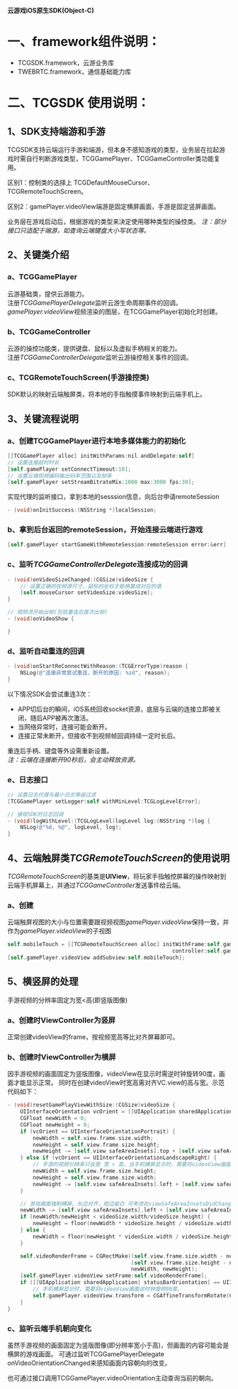 **云游戏iOS原生SDK(Object-C)**
# 一、framework组件说明：
- TCGSDK.framework，云游业务库
- TWEBRTC.framework，通信基础能力库<br>

# 二、TCGSDK 使用说明：
## 1、SDK支持端游和手游
TCGSDK支持云端运行手游和端游，但本身不感知游戏的类型，业务层在拉起游戏时需自行判断游戏类型，TCGGamePlayer、TCGGameController类功能复用。

区别1：控制类的选择上 TCGDefaultMouseCursor、TCGRemoteTouchScreen。

区别2：gamePlayer.videoView端游是固定横屏画面，手游是固定竖屏画面。

业务层在游戏启动后，根据游戏的类型来决定使用哪种类型的操控类。
*注：部分接口只适配于端游，如查询云端键盘大小写状态等。*

## 2、关键类介绍
### a、TCGGamePlayer
云游基础类，提供云游能力。<br>
注册*TCGGamePlayerDelegate*监听云游生命周期事件的回调。<br>
*gamePlayer.videoView*视频渲染的图层，在TCGGamePlayer初始化时创建。
### b、TCGGameController
云游的操控功能类，提供键盘、鼠标以及虚拟手柄相关的能力。<br>
注册*TCGGameControllerDelegate*监听云游操控相关事件的回调。
### c、TCGRemoteTouchScreen(手游操控类)
SDK默认的映射云端触屏类，将本地的手指触摸事件映射到云端手机上。<br>


## 3、关键流程说明
### a、创建TCGGamePlayer进行本地多媒体能力的初始化
```objectivec
[[TCGGamePlayer alloc] initWithParams:nil andDelegate:self]
// 设置连接超时时长
[self.gamePlayer setConnectTimeout:10]; 
// 设置云端视频编码输出码率范围以及帧率
[self.gamePlayer setStreamBitrateMix:1000 max:3000 fps:30]; 
```
实现代理的监听接口，拿到本地的sesssion信息，向后台申请remoteSession
```objectivec
- (void)onInitSuccess:(NSString *)localSession;
```

### b、拿到后台返回的remoteSession，开始连接云端进行游戏
```objectivec
[self.gamePlayer startGameWithRemoteSession:remoteSession error:&err]
```

### c、监听*TCGGameControllerDelegate*连接成功的回调
```objectivec
- (void)onVideoSizeChanged:(CGSize)videoSize {
    // 设置正确的视频源尺寸，鼠标的坐标才能换算成对应的值
    [self.mouseCursor setVideoSize:videoSize];
}

// 视频流开始出帧(包括重连后首次出帧)
- (void)onVideoShow {

}
```

### d、监听自动重连的回调
```objectivec
- (void)onStartReConnectWithReason:(TCGErrorType)reason {
    NSLog(@"连接异常尝试重连，断开的原因: %zd", reason);
}
```
以下情况SDK会尝试重连3次：
- APP切后台的瞬间，iOS系统回收socket资源，底层与云端的连接立即被关闭，随后APP被再次激活。
- 当网络异常时，连接可能会断开。
- 连接正常未断开，但接收不到视频帧回调持续一定时长后。

重连后手柄、键盘等外设需重新设置。<br>
*注：云端在连接断开90秒后，会主动释放资源。*


### e、日志接口
```objectivec
// 设置日志代理与最小日志等级过滤
[TCGGamePlayer setLogger:self withMinLevel:TCGLogLevelError];

// 接收SDK的日志回调
- (void)logWithLevel:(TCGLogLevel)logLevel log:(NSString *)log {
    NSLog(@"%d, %@", logLevel, log);
}
```

## 4、云端触屏类*TCGRemoteTouchScreen*的使用说明
*TCGRemoteTouchScreen*的基类是**UIView**，将玩家手指触控屏幕的操作映射到云端手机屏幕上，并通过*TCGGameController*发送事件给云端。

### a、创建
云端触屏视图的大小与位置需要跟视频视图*gamePlayer.videoView*保持一致，并作为*gamePlayer.videoView*的子视图
```objectivec
self.mobileTouch = [[TCGRemoteTouchScreen alloc] initWithFrame:self.gamePlayer.videoView.bounds
                                                    controller:self.gameController];
[self.gamePlayer.videoView addSubview:self.mobileTouch];
```

## 5、横竖屏的处理
手游视频的分辨率固定为宽<高(即竖版图像)

### a、创建时ViewController为竖屏
正常创建videoView的frame，按视频宽高等比对齐屏幕即可。

### b、创建时ViewController为横屏
因手游视频的画面固定为竖版图像，videoView在显示时需逆时钟旋转90度，画面才能显示正常。 同时在创建videoView时宽高需对齐VC.view的高与宽。示范代码如下：
```objectivec
- (void)resetGamePlayViewWithSize:(CGSize)videoSize {
    UIInterfaceOrientation vcOrient = [[UIApplication sharedApplication] statusBarOrientation];
    CGFloat newWidth = 0;
    CGFloat newHeight = 0;
    if (vcOrient == UIInterfaceOrientationPortrait) {
        newWidth = self.view.frame.size.width;
        newHeight = self.view.frame.size.height;
        newHeight -= [self.view safeAreaInsets].top + [self.view safeAreaInsets].bottom;
    } else if (vcOrient == UIInterfaceOrientationLandscapeRight) {
        // 手游的视频分辨率只会是 宽 < 高，当手机横屏显示时，需要将videoView画面逆时钟旋转90度。
        newWidth = self.view.frame.size.height;
        newHeight = self.view.frame.size.width;
        newHeight -= [self.view safeAreaInsets].left + [self.view safeAreaInsets].right;
    }

    // 游戏画面强制横屏、长边对齐，短边留白 可考虑在viewSafeAreaInsetsDidChange之后再创建subview
    newWidth -= [self.view safeAreaInsets].left + [self.view safeAreaInsets].right;
    if (newWidth/newHeight < videoSize.width/videoSize.height) {
        newHeight = floor(newWidth * videoSize.height / videoSize.width);
    } else {
        newWidth = floor(newHeight * videoSize.width / videoSize.height);
    }

    self.videoRenderFrame = CGRectMake((self.view.frame.size.width - newWidth) / 2,
                                       (self.view.frame.size.height - newHeight) / 2,
                                       newWidth, newHeight);
    [self.gamePlayer.videoView setFrame:self.videoRenderFrame];
    if ([[UIApplication sharedApplication] statusBarOrientation] == UIInterfaceOrientationLandscapeRight) {
        // 手机横屏显示时，需要将videoView画面逆时钟旋转90度。
        self.gamePlayer.videoView.transform = CGAffineTransformRotate(CGAffineTransformIdentity, -M_PI_2);
    }
}
```

### c、监听云端手机朝向变化
虽然手游视频的画面固定为竖版图像(即分辨率宽小于高)，但画面的内容可能会是横屏的游戏画面。 可通过监听TCGGamePlayerDelegate onVideoOrientationChanged来感知画面内容朝向的改变。

也可通过接口调用TCGGamePlayer.videoOrientation主动查询当前的朝向。
